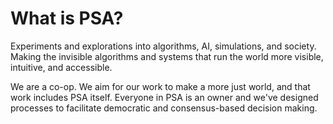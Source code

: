 # What is PSA?

Experiments and explorations into algorithms, AI, simulations, and society. Making the invisible algorithms and systems that run the world more visible, intuitive, and accessible.

We are a co-op. We aim for our work to make a more just world, and that work includes PSA itself. Everyone in PSA is an owner and we've designed processes to facilitate democratic and consensus-based decision making.
